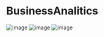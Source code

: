 # BusinessAnalitics

![image](https://github.com/user-attachments/assets/234fda3a-2b5a-4f0e-bec4-b024a5f89f44)
![image](https://github.com/user-attachments/assets/6f164bb9-9fb3-4523-9161-8be7ad875551)
![image](https://github.com/user-attachments/assets/6856af63-fbf9-4960-8427-ac37adb6a943)
